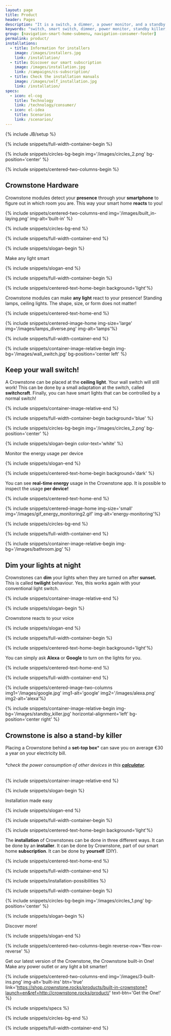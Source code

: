 ```yaml
---
layout: page
title: Product
header: Pages
description: "It is a switch, a dimmer, a power monitor, and a standby killer at once."
keywords: "switch, smart switch, dimmer, power monitor, standby killer, energy savings, home automation"
group: [navigation-smart-home-submenu, navigation-consumer-footer]
permalink: product/
installations:
  - title: Information for installers
    image: /images/installers.jpg
    link: /installation/
  - title: Discover our smart subscription
    image: /images/installation.jpg
    link: /campaigns/cs-subscription/
  - title: Check the installation manuals
    image: /images/self_installation.jpg
    link: /installation/
specs:
  - icon: el-cog
    title: Technology
    link: /technology/consumer/
  - icon: el-idea
    title: Scenarios
    link: /scenarios/
---
```


{% include JB/setup %}

{% include snippets/full-width-container-begin %}

{% include snippets/circles-bg-begin img='/images/circles_2.png' bg-position='center' %}

{% include snippets/centered-two-columns-begin %}

## Crownstone Hardware

Crownstone modules detect your **presence** through your **smartphone** to figure out in which room you are. This way your smart home **reacts** to you!

{% include snippets/centered-two-columns-end img='/images/built_in-laying.png' img-alt='built-in' %}

{% include snippets/circles-bg-end %}

{% include snippets/full-width-container-end %}

{% include snippets/slogan-begin %}

Make any light smart

{% include snippets/slogan-end %}

{% include snippets/full-width-container-begin %}

{% include snippets/centered-text-home-begin background='light'%}

Crownstone modules can make **any light** react to your presence!
Standing lamps, ceiling lights. The shape, size, or form does not matter!

{% include snippets/centered-text-home-end %}

{% include snippets/centered-image-home img-size='large' img='/images/lamps_diverse.png' img-alt='lamps'%}

{% include snippets/full-width-container-end %}


{% include snippets/container-image-relative-begin img-bg='/images/wall_switch.jpg' bg-position='center left' %}

## Keep your wall switch!

A Crownstone can be placed at the **ceiling light**. Your wall switch will still work! This can be done by a small adaptation at the switch, called **switchcraft**. Finally, you can have smart lights that can be controlled by a normal switch!

{% include snippets/container-image-relative-end %}

{% include snippets/full-width-container-begin background='blue' %}

{% include snippets/circles-bg-begin img='/images/circles_2.png' bg-position='center' %}

{% include snippets/slogan-begin color-text='white' %}

Monitor the energy usage per device

{% include snippets/slogan-end %}

{% include snippets/centered-text-home-begin background='dark' %}

You can see **real-time energy** usage in the Crownstone app. It is possible to inspect the usage **per device!**

{% include snippets/centered-text-home-end %}

{% include snippets/centered-image-home img-size='small' img='/images/gif_energy_monitoring2.gif' img-alt='energy-monitoring'%}

{% include snippets/circles-bg-end %}

{% include snippets/full-width-container-end %}


{% include snippets/container-image-relative-begin img-bg='/images/bathroom.jpg' %}

## Dim your lights at night

Crownstones can **dim** your lights when they are turned on after **sunset.** This is called **twilight** behaviour. Yes, this works again with your conventional light switch.

{% include snippets/container-image-relative-end %}

{% include snippets/slogan-begin %}

Crownstone reacts to your voice

{% include snippets/slogan-end %}

{% include snippets/full-width-container-begin %}

{% include snippets/centered-text-home-begin background='light'%}

You can simply ask **Alexa** or **Google** to turn on the lights for you.

{% include snippets/centered-text-home-end %}

{% include snippets/full-width-container-end %}

{% include snippets/centered-image-two-columns img1='/images/google.jpg' img1-alt='google' img2='/images/alexa.png' img2-alt='alexa'%}


{% include snippets/container-image-relative-begin img-bg='/images/standby_killer.jpg' horizontal-alignment='left' bg-position='center right' %}

## Crownstone is also a stand-by killer

Placing a Crownstone behind a **set-top box**\* can save you on average €30 a year on your electricity bill.&nbsp;

###### *check the power consumption of other devices in this **[calculator](https://subscribe.crownstone.rocks/calculator)**.

{% include snippets/container-image-relative-end %}


{% include snippets/slogan-begin %}

Installation made easy

{% include snippets/slogan-end %}

{% include snippets/full-width-container-begin %}

{% include snippets/centered-text-home-begin background='light'%}

The **installation** of Crownstones can be done in three different ways. It can be done by an **installer**. It can be done by Crownstone, part of our smart home **subscription**. It can be done by **yourself** (DIY).

{% include snippets/centered-text-home-end %}

{% include snippets/full-width-container-end %}

{% include snippets/installation-possibilities %}


{% include snippets/full-width-container-begin %}

{% include snippets/circles-bg-begin img='/images/circles_1.png' bg-position='center' %}

{% include snippets/slogan-begin %}

Discover more!

{% include snippets/slogan-end %}

{% include snippets/centered-two-columns-begin reverse-row='flex-row-reverse' %}

Get our latest version of the Crownstone, the Crownstone built-in One! Make any power outlet or any light a bit smarter!

{% include snippets/centered-two-columns-end img='/images/3-built-ins.png' img-alt='built-ins' btn='true' link='https://shop.crownstone.rocks/products/built-in-crownstone?launch=en&ref=http://crownstone.rocks/product/' text-btn='Get the One!' %}

{% include snippets/specs %}

{% include snippets/circles-bg-end %}

{% include snippets/full-width-container-end %}
